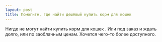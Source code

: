 ```yaml
---
layout: post 
title: Помогите, где найти дешёвый купить корм для кошек 
--- 
```

Нигде не могут найти купить корм для кошек . Или под заказ и ждать долго, или по заоблачным ценам. Хочется чего-то более доступного.